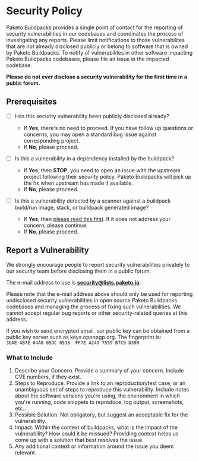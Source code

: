 # Security Policy

Paketo Buildpacks provides a single point of contact for the reporting of security vulnerabilities in our codebases and coordinates the process of investigating any reports. Please limit notifications to those vulnerabilites that are not already disclosed publicly or belong to software that is owned by Paketo Buildpacks. To notify of vulnerabilites in other software impacting Paketo Buildpacks codebases, please file an issue in the impacted codebase.

**Please do not ever disclose a security vulnerability for the first time in a public forum.**

## Prerequisites

* [ ] Has this security vulnerability been publicly disclosed already?
    - If **Yes**, there's no need to proceed. If you have follow up questions or concerns, you may open a standard bug issue against corresponding project.
    - If **No**, please proceed.

* [ ] Is this a vulnerability in a dependency installed by the buildpack?
    - If **Yes**, then **STOP**, you need to open an issue with the upstream project following their security policy. Paketo Buildpacks will pick up the fix when upstream has made it available.
    - If **No**, please proceed.

* [ ] Is this a vulnerability detected by a scanner against a buildpack build/run image, stack, or buildpack generated image?
    - If **Yes**, then [please read this first](https://paketo.io/docs/concepts/stacks/#when-are-paketo-stacks-updated). If it does not address your concern, please continue.
    - If **No**, please proceed.

## Report a Vulnerability

We strongly encourage people to report security vulnerabilities privately to our security team before disclosing them in a public forum.

The e-mail address to use is **security@lists.paketo.io**.

Please note that the e-mail address above should only be used for reporting undisclosed security vulnerabilities in open source Paketo Buildpacks codebases and managing the process of fixing such vulnerabilities. We cannot accept regular bug reports or other security-related queries at this address.

If you wish to send encrypted email, our public key can be obtained from a public key server such as keys.openpgp.org. The fingerprint is: `3DAE AB7E 64A8 05DC 0538  FF7E A24D 7559 B7C9 D390`

### What to Include

1. Describe your Concern. Provide a summary of your concern. Include CVE numbers, if they exist.
2. Steps to Reproduce. Provide a link to an reproduction/test case, or an unambiguous set of steps to reproduce this vulnerability. Include notes about the software versions you're using, the environment in which you're running, code snippets to reproduce, log output, screenshots, etc..
3. Possible Solution. Not obligatory, but suggest an acceptable fix for the vulnerability.
4. Impact. Within the context of buildpacks, what is the impact of the vulnerability? How could it be missued? Providing context helps us come up with a solution that best resolves the issue.
5. Any additional context or information around the issue you deem relevant.

